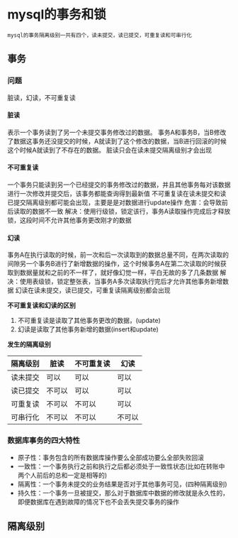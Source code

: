 # mysql的事务和锁
```
mysql的事务隔离级别一共有四个，读未提交，读已提交，可重复读和可串行化
```
## 事务
### 问题
脏读，幻读，不可重复读
#### 脏读
表示一个事务读到了另一个未提交事务修改过的数据。
事务A和事务B，当B修改了数据这事务还没提交的时候，A就读到了这个修改的数据，当B进行回滚的时候这个时候A就读到了不存在的数据。
脏读只会在读未提交隔离级别才会出现

#### 不可重复读
一个事务只能读到另一个已经提交的事务修改过的数据，并且其他事务每对该数据进行一次修改并提交后，该事务都能查询得到最新值
不可重复读在读未提交和读已提交隔离级别都可能会出现，主要是是对数据进行update操作
危害：会导致前后读取的数据不一致
解决：使用行级锁，锁定该行，事务A读取操作完成后才释放锁，这段时间不允许其他事务更改刚才的数据

#### 幻读
事务A在执行读取的时候，前一次和后一次读取到的数据总量不同，在两次读取的间隙另一个事务B进行了新增数据的操作，这个时候事务A在第二次读取的时候获取到数据量就和之前的不一样了，就好像幻觉一样，平白无故的多了几条数据
解决：使用表级锁，锁定整张表，当事务A多次读取执行完后才允许其他事务新增数据
幻读在读未提交，读已提交，可重复读隔离级别都会出现

**不可重复读和幻读的区别**

1. 不可重复读是读取了其他事务更改的数据，(update)
2. 幻读是读取了其他事务新增的数据(insert和update)

**发生的隔离级别**

|隔离级别|脏读|不可重复读|幻读|
|-|-|-|-|
|读未提交|可以|可以|可以|
|读已提交|不可以|可以|可以|
|可重复读|不可以|不可以|可以|
|可串行化|不可以|不可以|不可以|



### 数据库事务的四大特性

- 原子性：事务包含的所有数据库操作要么全部成功要么全部失败回滚
- 一致性：一个事务执行之前和执行之后都必须处于一致性状态(比如在转账中两个人前后的总和一定是相等的)
- 隔离性：一个事务未提交的业务结果是否对于其他事务可见，(四种隔离级别)
- 持久性：一个事务一旦被提交，那么对于数据库中数据的修改就是永久性的，即便数据库在遇到故障的情况下也不会丢失提交事务的操作

## 隔离级别















